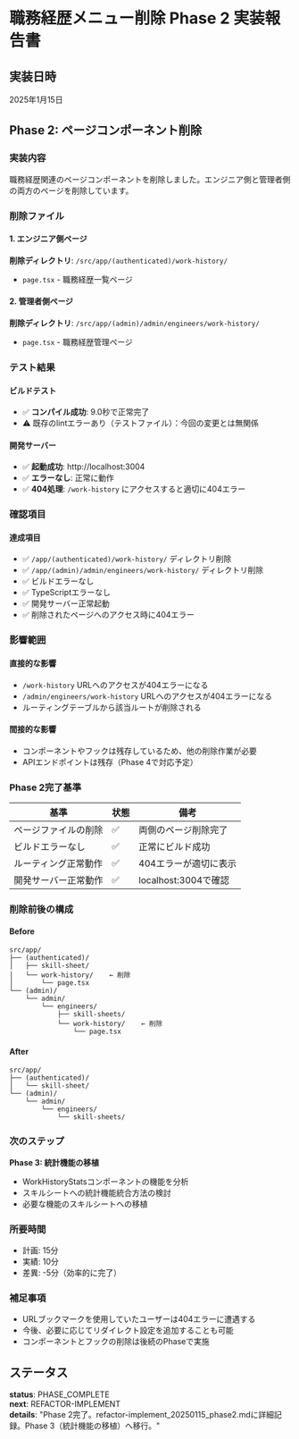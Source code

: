 # 職務経歴メニュー削除 Phase 2 実装報告書

## 実装日時
2025年1月15日

## Phase 2: ページコンポーネント削除

### 実装内容
職務経歴関連のページコンポーネントを削除しました。エンジニア側と管理者側の両方のページを削除しています。

### 削除ファイル

#### 1. エンジニア側ページ
**削除ディレクトリ**: `/src/app/(authenticated)/work-history/`
- `page.tsx` - 職務経歴一覧ページ

#### 2. 管理者側ページ
**削除ディレクトリ**: `/src/app/(admin)/admin/engineers/work-history/`
- `page.tsx` - 職務経歴管理ページ

### テスト結果

#### ビルドテスト
- ✅ **コンパイル成功**: 9.0秒で正常完了
- ⚠️ 既存のlintエラーあり（テストファイル）：今回の変更とは無関係

#### 開発サーバー
- ✅ **起動成功**: http://localhost:3004
- ✅ **エラーなし**: 正常に動作
- ✅ **404処理**: `/work-history` にアクセスすると適切に404エラー

### 確認項目

#### 達成項目
- ✅ `/app/(authenticated)/work-history/` ディレクトリ削除
- ✅ `/app/(admin)/admin/engineers/work-history/` ディレクトリ削除
- ✅ ビルドエラーなし
- ✅ TypeScriptエラーなし
- ✅ 開発サーバー正常起動
- ✅ 削除されたページへのアクセス時に404エラー

### 影響範囲

#### 直接的な影響
- `/work-history` URLへのアクセスが404エラーになる
- `/admin/engineers/work-history` URLへのアクセスが404エラーになる
- ルーティングテーブルから該当ルートが削除される

#### 間接的な影響
- コンポーネントやフックは残存しているため、他の削除作業が必要
- APIエンドポイントは残存（Phase 4で対応予定）

### Phase 2完了基準

| 基準 | 状態 | 備考 |
|------|------|------|
| ページファイルの削除 | ✅ | 両側のページ削除完了 |
| ビルドエラーなし | ✅ | 正常にビルド成功 |
| ルーティング正常動作 | ✅ | 404エラーが適切に表示 |
| 開発サーバー正常動作 | ✅ | localhost:3004で確認 |

### 削除前後の構成

#### Before
```
src/app/
├── (authenticated)/
│   ├── skill-sheet/
│   └── work-history/    ← 削除
│       └── page.tsx
└── (admin)/
    └── admin/
        └── engineers/
            ├── skill-sheets/
            └── work-history/    ← 削除
                └── page.tsx
```

#### After
```
src/app/
├── (authenticated)/
│   └── skill-sheet/
└── (admin)/
    └── admin/
        └── engineers/
            └── skill-sheets/
```

### 次のステップ

**Phase 3: 統計機能の移植**
- WorkHistoryStatsコンポーネントの機能を分析
- スキルシートへの統計機能統合方法の検討
- 必要な機能のスキルシートへの移植

### 所要時間
- 計画: 15分
- 実績: 10分
- 差異: -5分（効率的に完了）

### 補足事項
- URLブックマークを使用していたユーザーは404エラーに遭遇する
- 今後、必要に応じてリダイレクト設定を追加することも可能
- コンポーネントとフックの削除は後続のPhaseで実施

## ステータス
**status**: PHASE_COMPLETE  
**next**: REFACTOR-IMPLEMENT  
**details**: "Phase 2完了。refactor-implement_20250115_phase2.mdに詳細記録。Phase 3（統計機能の移植）へ移行。"